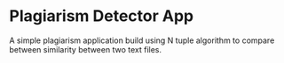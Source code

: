 # Plagiarism Detector App

A simple plagiarism application build using N tuple algorithm to compare between similarity between two text files.
